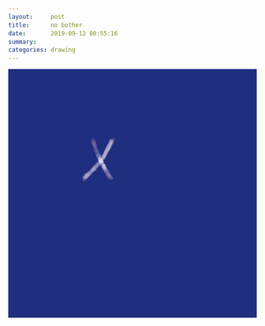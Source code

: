 ```yaml
---
layout:     post
title:      no bother
date:       2019-09-12 00:55:16
summary:    
categories: drawing
---
```

![no bother](/images/diary/no-bother.png ".")
